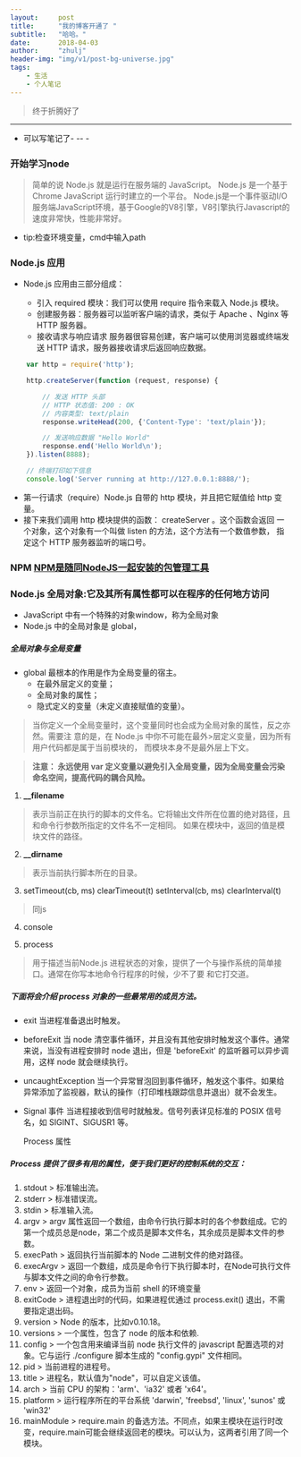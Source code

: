 ```yaml
---
layout:     post
title:      "我的博客开通了 "
subtitle:   "哈哈。"
date:       2018-04-03
author:     "zhulj"
header-img: "img/v1/post-bg-universe.jpg"
tags:
    - 生活
    - 个人笔记
---
```



> 终于折腾好了


---

* 可以写笔记了- --  -

### 开始学习node
  >  简单的说 Node.js 就是运行在服务端的 JavaScript。
  >  Node.js 是一个基于Chrome JavaScript 运行时建立的一个平台。
  >  Node.js是一个事件驱动I/O服务端JavaScript环境，基于Google的V8引擎，V8引擎执行Javascript的速度非常快，性能非常好。

* tip:检查环境变量，cmd中输入path

### Node.js 应用
* Node.js 应用由三部分组成：

    - 引入 required 模块：我们可以使用 require 指令来载入 Node.js 模块。
    - 创建服务器：服务器可以监听客户端的请求，类似于 Apache 、Nginx 等 HTTP 服务器。
    - 接收请求与响应请求 服务器很容易创建，客户端可以使用浏览器或终端发送 HTTP 请求，服务器接收请求后返回响应数据。

```js
    var http = require('http');

    http.createServer(function (request, response) {

        // 发送 HTTP 头部 
        // HTTP 状态值: 200 : OK
        // 内容类型: text/plain
        response.writeHead(200, {'Content-Type': 'text/plain'});

        // 发送响应数据 "Hello World"
        response.end('Hello World\n');
    }).listen(8888);

    // 终端打印如下信息
    console.log('Server running at http://127.0.0.1:8888/');
```
- 第一行请求（require）Node.js 自带的 http 模块，并且把它赋值给 http 变量。
- 接下来我们调用 http 模块提供的函数： createServer 。这个函数会返回 一个对象，这个对象有一个叫做 listen 的方法，这个方法有一个数值参数， 指定这个 HTTP 服务器监听的端口号。


### NPM [NPM是随同NodeJS一起安装的包管理工具](https://galabug.github.io/2018/04/04/js-node-npm/)

### Node.js 全局对象:它及其所有属性都可以在程序的任何地方访问
  - JavaScript 中有一个特殊的对象window，称为全局对象
  - Node.js 中的全局对象是 global，

##### 全局对象与全局变量
  * global 最根本的作用是作为全局变量的宿主。
    - 在最外层定义的变量；
    - 全局对象的属性；
    - 隐式定义的变量（未定义直接赋值的变量）。
  >当你定义一个全局变量时，这个变量同时也会成为全局对象的属性，反之亦然。需要注 意的是，在 Node.js 中你不可能在最外>层定义变量，因为所有用户代码都是属于当前模块的， 而模块本身不是最外层上下文。

  > **注意： 永远使用 var 定义变量以避免引入全局变量，因为全局变量会污染 命名空间，提高代码的耦合风险。**

1. **__filename**
  >表示当前正在执行的脚本的文件名。它将输出文件所在位置的绝对路径，且和命令行参数所指定的文件名不一定相同。 如果在模块中，返回的值是模块文件的路径。

2. **__dirname**
  >表示当前执行脚本所在的目录。

3. setTimeout(cb, ms)  clearTimeout(t)  setInterval(cb, ms)  clearInterval(t) 
  > 同js

4. console 


5. process  
  >用于描述当前Node.js 进程状态的对象，提供了一个与操作系统的简单接口。通常在你写本地命令行程序的时候，少不了要 和它打交道。
##### 下面将会介绍 process 对象的一些最常用的成员方法。
  - exit
    当进程准备退出时触发。
  - beforeExit
    当 node 清空事件循环，并且没有其他安排时触发这个事件。通常来说，当没有进程安排时 node 退出，但是 'beforeExit' 的监听器可以异步调用，这样 node 就会继续执行。
  - uncaughtException
    当一个异常冒泡回到事件循环，触发这个事件。如果给异常添加了监视器，默认的操作（打印堆栈跟踪信息并退出）就不会发生。
  -	Signal 事件
    当进程接收到信号时就触发。信号列表详见标准的 POSIX 信号名，如 SIGINT、SIGUSR1 等。

    Process 属性

##### Process 提供了很多有用的属性，便于我们更好的控制系统的交互：

  1. stdout
    > 标准输出流。
  2. 	stderr
    > 标准错误流。
  3.	stdin
    > 标准输入流。
  4.	argv
    > argv 属性返回一个数组，由命令行执行脚本时的各个参数组成。它的第一个成员总是node，第二个成员是脚本文件名，其余成员是脚本文件的参数。
  5.	execPath
    > 返回执行当前脚本的 Node 二进制文件的绝对路径。
  6.	execArgv
    > 返回一个数组，成员是命令行下执行脚本时，在Node可执行文件与脚本文件之间的命令行参数。
  7.	env
    > 返回一个对象，成员为当前 shell 的环境变量
  8.	exitCode
    > 进程退出时的代码，如果进程优通过 process.exit() 退出，不需要指定退出码。
  9.	version
    > Node 的版本，比如v0.10.18。
  10.	versions
    > 一个属性，包含了 node 的版本和依赖.
  11.	config
    > 一个包含用来编译当前 node 执行文件的 javascript 配置选项的对象。它与运行 ./configure 脚本生成的 "config.gypi" 文件相同。
  12.	pid
    > 当前进程的进程号。
  13.	title
    > 进程名，默认值为"node"，可以自定义该值。
  14.	arch
    > 当前 CPU 的架构：'arm'、'ia32' 或者 'x64'。
  15.	platform
    > 运行程序所在的平台系统 'darwin', 'freebsd', 'linux', 'sunos' 或 'win32'
  16.	mainModule
    > require.main 的备选方法。不同点，如果主模块在运行时改变，require.main可能会继续返回老的模块。可以认为，这两者引用了同一个模块。
